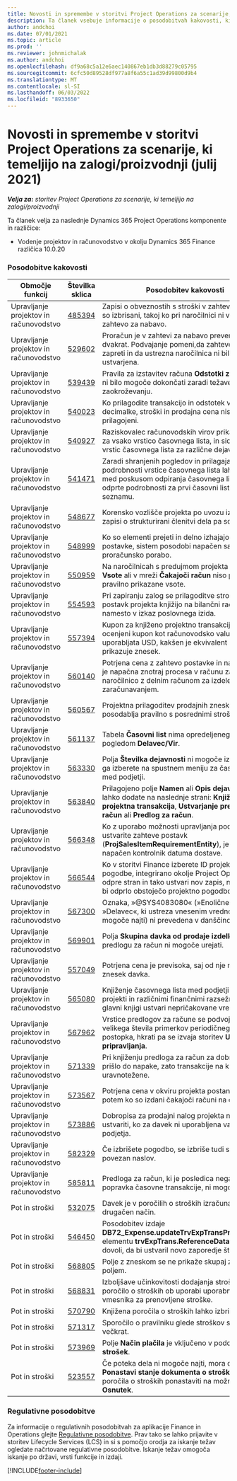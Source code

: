 ```yaml
---
title: Novosti in spremembe v storitvi Project Operations za scenarije, ki temeljijo na zalogi/proizvodnji (julij 2021)
description: Ta članek vsebuje informacije o posodobitvah kakovosti, ki so na voljo v izdaji Project Operations julija 2021 za scenarije, ki temeljijo na zalogi/produkciji.
author: andchoi
ms.date: 07/01/2021
ms.topic: article
ms.prod: ''
ms.reviewer: johnmichalak
ms.author: andchoi
ms.openlocfilehash: df9a68c5a12e6aec140867eb1db3d88279c05795
ms.sourcegitcommit: 6cfc50d89528df977a8f6a55c1ad39d99800d9b4
ms.translationtype: MT
ms.contentlocale: sl-SI
ms.lasthandoff: 06/03/2022
ms.locfileid: "8933650"
---
```

# <a name="whats-new-or-changed-in-project-operations-july-2021-for-stockedproduction-based-scenarios"></a>Novosti in spremembe v storitvi Project Operations za scenarije, ki temeljijo na zalogi/proizvodnji (julij 2021)

_**Velja za:** storitev Project Operations za scenarije, ki temeljijo na zalogi/proizvodnji_

Ta članek velja za naslednje Dynamics 365 Project Operations komponente in različice:

- Vodenje projektov in računovodstvo v okolju Dynamics 365 Finance različica 10.0.20
 
### <a name="quality-updates"></a>Posodobitve kakovosti
                                                                                                                                                                                  
| Območje funkcij                      | Številka sklica| Posodobitev kakovosti                                                                                                                                                                          |
|-----------------------------------|--------|---------------------------------------------------------------------------------------------------------------------------------------------------------------------------------|
| Upravljanje projektov in računovodstvo | [485394](https://fix.lcs.dynamics.com/Issue/Details/?bugId=485394) | Zapisi o obveznostih s stroški v zahtevi za nabavo so izbrisani, takoj ko pri naročilnici ni več težav z zahtevo za nabavo.                                                                           |
| Upravljanje projektov in računovodstvo | [529602](https://fix.lcs.dynamics.com/Issue/Details/?bugId=529602) | Proračun je v zahtevi za nabavo preverjen dvakrat. Podvajanje pomeni,da zahteve ne gre zapreti in da ustrezna naročilnica ni bila ustvarjena.                                                                                                                        |
| Upravljanje projektov in računovodstvo | [539439](https://fix.lcs.dynamics.com/Issue/Details/?bugId=539439) | Pravila za izstavitev računa **Odstotki za obračun** ni bilo mogoče dokončati zaradi težave pri zaokroževanju.                                                                              |
| Upravljanje projektov in računovodstvo | [540023](https://fix.lcs.dynamics.com/Issue/Details/?bugId=540023) | Ko prilagodite transakcijo in odstotek vsebuje decimalke, stroški in prodajna cena niso pravilno prilagojeni.                                      |
| Upravljanje projektov in računovodstvo | [540927](https://fix.lcs.dynamics.com/Issue/Details/?bugId=540927) | Raziskovalec računovodskih virov prikazuje ure za vsako vrstico časovnega lista, in sicer za več vrstic časovnega lista za različne dejavnosti.                                      |
| Upravljanje projektov in računovodstvo | [541471](https://fix.lcs.dynamics.com/Issue/Details/?bugId=541471) | Zaradi shranjenih pogledov in prilagajanja podrobnosti vrstice časovnega lista lahko sistem med poskusom odpiranja časovnega lista vedno odprte podrobnosti za prvi časovni list na seznamu.  |
| Upravljanje projektov in računovodstvo | [548677](https://fix.lcs.dynamics.com/Issue/Details/?bugId=548677) | Korensko vozlišče projekta po uvozu izgine, zapisi o strukturirani členitvi dela pa so izbrisani.                                                                                             |
| Upravljanje projektov in računovodstvo | [548999](https://fix.lcs.dynamics.com/Issue/Details/?bugId=548999) | Ko so elementi prejeti in delno izhajajo iz zahteve postavke, sistem posodobi napačen saldo za proračunsko porabo. |
| Upravljanje projektov in računovodstvo | [550959](https://fix.lcs.dynamics.com/Issue/Details/?bugId=550959) | Na naročilnicah s predujmom projekta v podoknu **Vsote** ali v mreži **Čakajoči račun** niso popolnoma pravilno prikazane vsote.                                                                  |
| Upravljanje projektov in računovodstvo | [554593](https://fix.lcs.dynamics.com/Issue/Details/?bugId=554593) | Pri zapiranju zalog se prilagoditve stroškov postavk projekta knjižijo na bilančni račun namesto v izkaz poslovnega izida.                                                            |
| Upravljanje projektov in računovodstvo | [557394](https://fix.lcs.dynamics.com/Issue/Details/?bugId=557394) | Kupon za knjiženo projektno transakcijo in ocenjeni kupon kot računovodsko valuto uporabljata USD, kakšen je ekvivalent CAD, pa prikazuje znesek.              |
| Upravljanje projektov in računovodstvo | [560140](https://fix.lcs.dynamics.com/Issue/Details/?bugId=560140) | Potrjena cena z zahtevo postavke in naročilnico je napačna znotraj procesa v računu za naročilnico z delnim računom za izdelek in delnim zaračunavanjem.       |
| Upravljanje projektov in računovodstvo | [560567](https://fix.lcs.dynamics.com/Issue/Details/?bugId=560567) | Projektna prilagoditev prodajnih zneskov ne posodablja pravilno s posrednimi stroški.                                                                                    |
| Upravljanje projektov in računovodstvo | [561137](https://fix.lcs.dynamics.com/Issue/Details/?bugId=561137) | Tabela **Časovni list** nima opredeljenega odnosa s pogledom **Delavec/Vir**.                                                                                   |
| Upravljanje projektov in računovodstvo | [563330](https://fix.lcs.dynamics.com/Issue/Details/?bugId=563330) | Polja **Številka dejavnosti** ni mogoče izpolniti, ko ga izberete na spustnem meniju za časovni list med podjetji.                                                                 |
| Upravljanje projektov in računovodstvo | [563840](https://fix.lcs.dynamics.com/Issue/Details/?bugId=563840) | Prilagojeno polje **Namen** ali **Opis dejavnosti** lahko dodate na naslednje strani: **Knjižena projektna transakcija**, **Ustvarjanje predloga za račun** ali **Predlog za račun**.  |
| Upravljanje projektov in računovodstvo | [566348](https://fix.lcs.dynamics.com/Issue/Details/?bugId=566348) | Ko z uporabo možnosti upravljanja podatkov ustvarite zahteve postavk (**ProjSalesItemRequirementEntity**), je naveden napačen kontrolnik datuma dostave.                                              |
| Upravljanje projektov in računovodstvo | [566544](https://fix.lcs.dynamics.com/Issue/Details/?bugId=566544) | Ko v storitvi Finance izberete ID projektne pogodbe, integrirano okolje Project Operations odpre stran in tako ustvari nov zapis, namesto da bi odprlo obstoječo projektno pogodbo.                                                                                                                 |
| Upravljanje projektov in računovodstvo | [567300](https://fix.lcs.dynamics.com/Issue/Details/?bugId=567300) |  Oznaka, »@SYS4083080« (»Enoličnega zapisa »Delavec«, ki ustreza vnesenim vrednostim«, ni mogoče najti) ni prevedena v danščino.                                |
| Upravljanje projektov in računovodstvo | [569901](https://fix.lcs.dynamics.com/Issue/Details/?bugId=569901) | Polja **Skupina davka od prodaje izdelkov** v predlogu za račun ni mogoče urejati.                                                                               |
| Upravljanje projektov in računovodstvo | [557049](https://fix.lcs.dynamics.com/Issue/Details/?bugId=557049) | Potrjena cena je previsoka, saj od nje ni odbit znesek davka.                                                                                                    |
| Upravljanje projektov in računovodstvo | [565080](https://fix.lcs.dynamics.com/Issue/Details/?bugId=565080) | Knjiženje časovnega lista med podjetji z več projekti in različnimi finančnimi razsežnostmi v glavni knjigi ustvari nepričakovane vrednosti.                             |
| Upravljanje projektov in računovodstvo | [567962](https://fix.lcs.dynamics.com/Issue/Details/?bugId=567962) | Vrstice predlogov za račune se podvojijo zaradi velikega števila primerkov periodičnega postopka, hkrati pa se izvaja storitev **Uvoz iz pripravljanja**.                                      |
| Upravljanje projektov in računovodstvo | [571339](https://fix.lcs.dynamics.com/Issue/Details/?bugId=571339) | Pri knjiženju predloga za račun za dobropis je prišlo do napake, zato transakcije na kuponu niso uravnotežene.    |
| Upravljanje projektov in računovodstvo | [573567](https://fix.lcs.dynamics.com/Issue/Details/?bugId=573567) | Potrjena cena v okviru projekta postane napačna, potem ko so izdani čakajoči računi na čakanju.                                                                             |
| Upravljanje projektov in računovodstvo | [573886](https://fix.lcs.dynamics.com/Issue/Details/?bugId=573886) | Dobropisa za prodajni nalog projekta ne morete ustvariti, ko za davek ni uporabljena valuta podjetja.                                      |
| Upravljanje projektov in računovodstvo | [582329](https://fix.lcs.dynamics.com/Issue/Details/?bugId=582329) | Če izbrišete pogodbo, se izbriše tudi s stranko povezan naslov.                                                                                     |
| Upravljanje projektov in računovodstvo | [585811](https://fix.lcs.dynamics.com/Issue/Details/?bugId=585811) | Predloga za račun, ki je posledica negativnega popravka časovne transakcije, ni mogoče knjižiti.                                                                    |
| Pot in stroški                  | [532075](https://fix.lcs.dynamics.com/Issue/Details/?bugId=532075) | Davek je v poročilih o stroških izračunan na drugačen način.                                                                                                                  |
| Pot in stroški                  | [546450](https://fix.lcs.dynamics.com/Issue/Details/?bugId=546450) | Posodobitev izdaje **DB72_Expense.updateTrvExpTransProjTransId()**   elementu **trvExpTrans.ReferenceDataAreaId** ne dovoli, da bi ustvaril novo zaporedje števil.                    |
| Pot in stroški                  | [568805](https://fix.lcs.dynamics.com/Issue/Details/?bugId=568805) | Polje z zneskom se ne prikaže skupaj z obveznim poljem.                                                                                                             |
| Pot in stroški                  | [568831](https://fix.lcs.dynamics.com/Issue/Details/?bugId=568831) | Izboljšave učinkovitosti dodajanja stroška v poročilo o stroških ob uporabi uporabniškega vmesnika za prenovljene stroške.                                                            |
| Pot in stroški                  | [570790](https://fix.lcs.dynamics.com/Issue/Details/?bugId=570790) | Knjižena poročila o stroških lahko izbrišete.                                                                                           |
| Pot in stroški                  | [571317](https://fix.lcs.dynamics.com/Issue/Details/?bugId=571317) | Sporočilo o pravilniku glede stroškov se prikaže večkrat.                                                                                                       |
| Pot in stroški                  | [573969](https://fix.lcs.dynamics.com/Issue/Details/?bugId=573969) | Polje **Način plačila** je vključeno v podokno **Nov strošek**.                                                                                                      |
| Pot in stroški                  | [523557](https://fix.lcs.dynamics.com/Issue/Details/?bugId=523557) | Če poteka dela ni mogoče najti, mora orodje **Ponastavi stanje dokumenta o stroških** stanje poročila o stroških ponastaviti na možnost **Osnutek**. 

### <a name="regulatory-updates"></a>Regulativne posodobitve
Za informacije o regulativnih posodobitvah za aplikacije Finance in Operations glejte [Regulativne posodobitve](/dynamics365/finance/localizations/regulatory-updates). Prav tako se lahko prijavite v storitev Lifecycle Services (LCS) in si s pomočjo orodja za iskanje težav ogledate načrtovane regulativne posodobitve. Iskanje težav omogoča iskanje po državi, vrsti funkcije in izdaji.


[!INCLUDE[footer-include](../../includes/footer-banner.md)]
